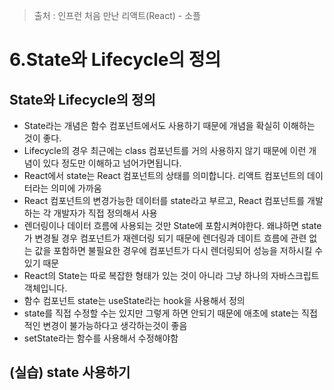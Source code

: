 > 출처 :  인프런 처음 만난 리액트(React) - 소플

# 6.State와 Lifecycle의 정의
## State와 Lifecycle의 정의
- State라는 개념은 함수 컴포넌트에서도 사용하기 때문에 개념을 확실히 이해하는 것이 좋다.
- Lifecycle의 경우 최근에는 class 컴포넌트를 거의 사용하지 않기 때문에 이런 개념이 있다 정도만 이해하고 넘어가면됩니다.
- React에서 state는 React 컴포넌트의 상태를 의미합니다. 리액트 컴포넌트의 데이터라는 의미에 가까움
- React 컴포넌트의 변경가능한 데이터를 state라고 부르고, React 컴포넌트를 개발하는 각 개발자가 직접 정의해서 사용
- 렌더링이나 데이터 흐름에 사용되는 것만 State에 포함시켜야한다. 왜냐하면 state가 변경될 경우 컴포넌트가 재렌더링 되기 때문에
렌더링과 데이트 흐름에 관련 없는 값을 포함하면 불필요한 경우에 컴포넌트가 다시 렌더링되어 성능을 저하시킬 수 있기 때문
- React의 State는 따로 복잡한 형태가 있는 것이 아니라 그냥 하나의 자바스크립트 객체입니다.
- 함수 컴포넌트 state는 useState라는 hook을 사용해서 정의
- state를 직접 수정할 수는 있지만 그렇게 하면 안되기 때문에 애초에 state는 직접적인 변경이 불가능하다고 생각하는것이 좋음
- setState라는 함수를 사용해서 수정해야함

## (실습) state 사용하기
